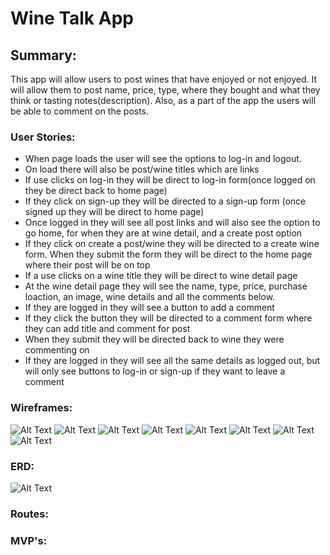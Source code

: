 # Wine Talk App

## Summary:
This app will allow users to post wines that have enjoyed or not enjoyed. It will allow them to post name, price, type, where they bought and what they think or tasting notes(description). Also, as a part of the app the users will be able to comment on the posts.

### User Stories:
* When page loads the user will see the options to log-in and logout.
* On load there will also be post/wine titles which are links
* If use clicks on log-in they will be direct to log-in form(once logged on they be direct back to home page)
* If they click on sign-up they will be directed to a sign-up form (once signed up they will be direct to home page)
* Once logged in they will see all post links and will also see the option to go home, for when they are at wine detail, and a create post option
* If they click on create a post/wine they will be directed to a create wine form. When they submit the form they will be direct to the home page where their post will be on top
* If a use clicks on a wine title they will be direct to wine detail page
* At the wine detail page they will see the name, type, price, purchase loaction, an image, wine details and all the comments below.
* If they are logged in they will see a button to add a comment
* If they click the button they will be directed to a comment form where they can add title and comment for post
* When they submit they will be directed back to wine they were commenting on
* If they are logged in they will see all the same details as logged out, but will only see buttons to log-in or sign-up if they want to leave a comment

### Wireframes:
![Alt Text](./wireframes/home-logged-in.jpg)
![Alt Text](./wireframes/home-logged-out.jpg)
![Alt Text](./wireframes/wine-details-logged-in.jpg)
![Alt Text](./wireframes/wine-details-logged-out.jpg)
![Alt Text](./wireframes/log-in-form.jpg)
![Alt Text](./wireframes/sign-up-form.jpg)
![Alt Text](./wireframes/comment-form.jpg)
![Alt Text](./wireframes/create-wine.jpg)
### ERD:
![Alt Text](./ERD.jpg)

### Routes:
### MVP's:



